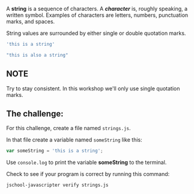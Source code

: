 A **string** is a sequence of characters. A ***character*** is, roughly
speaking, a written symbol. Examples of characters are letters, numbers,
punctuation marks, and spaces.

String values are surrounded by either single or double quotation marks.

```js
'this is a string'

"this is also a string"
```

## NOTE

Try to stay consistent. In this workshop we'll only use single quotation marks.

## The challenge:

For this challenge, create a file named `strings.js`.

In that file create a variable named `someString` like this:

```js
var someString = 'this is a string';
```

Use `console.log` to print the variable **someString** to the terminal.

Check to see if your program is correct by running this command:

`jschool-javascripter verify strings.js`
